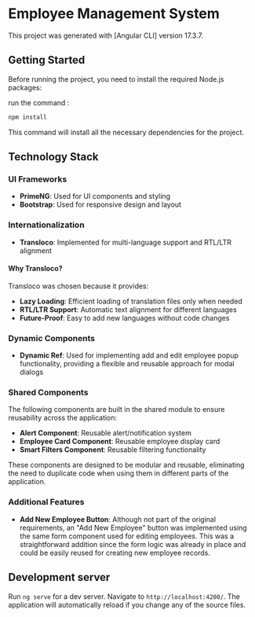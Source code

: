 # Employee Management System

This project was generated with [Angular CLI] version 17.3.7.

## Getting Started

Before running the project, you need to install the required Node.js packages:

run the command : 
```bash
npm install
```

This command will install all the necessary dependencies for the project.

## Technology Stack

### UI Frameworks
- **PrimeNG**: Used for UI components and styling
- **Bootstrap**: Used for responsive design and layout

### Internationalization
- **Transloco**: Implemented for multi-language support and RTL/LTR alignment

#### Why Transloco?
Transloco was chosen because it provides:
- **Lazy Loading**: Efficient loading of translation files only when needed
- **RTL/LTR Support**: Automatic text alignment for different languages
- **Future-Proof**: Easy to add new languages without code changes

### Dynamic Components
- **Dynamic Ref**: Used for implementing add and edit employee popup functionality, providing a flexible and reusable approach for modal dialogs

### Shared Components
The following components are built in the shared module to ensure reusability across the application:
- **Alert Component**: Reusable alert/notification system
- **Employee Card Component**: Reusable employee display card
- **Smart Filters Component**: Reusable filtering functionality

These components are designed to be modular and reusable, eliminating the need to duplicate code when using them in different parts of the application.

### Additional Features
- **Add New Employee Button**: Although not part of the original requirements, an "Add New Employee" button was implemented using the same form component used for editing employees. This was a straightforward addition since the form logic was already in place and could be easily reused for creating new employee records.

## Development server

Run `ng serve` for a dev server. Navigate to `http://localhost:4200/`. The application will automatically reload if you change any of the source files.

